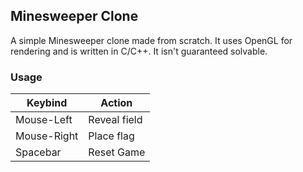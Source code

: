 ## Minesweeper Clone

A simple Minesweeper clone made from scratch. It uses OpenGL for rendering and is written in C/C++.
It isn't guaranteed solvable.

### Usage
| Keybind     | Action       |
|-------------|--------------|
| Mouse-Left  | Reveal field |
| Mouse-Right | Place flag   |
| Spacebar    | Reset Game   |
